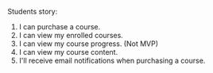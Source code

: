 Students story:
1. I can purchase a course.
2. I can view my enrolled courses.
3. I can view my course progress. (Not MVP)
4. I can view my course content.
5. I'll receive email notifications when purchasing a course.

